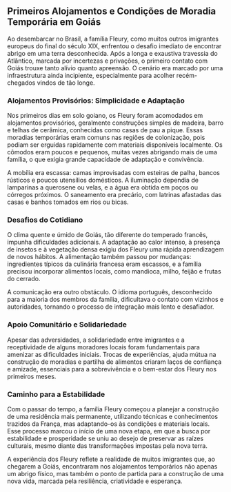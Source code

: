 ## Primeiros Alojamentos e Condições de Moradia Temporária em Goiás

Ao desembarcar no Brasil, a família Fleury, como muitos outros imigrantes europeus do final do século XIX, enfrentou o desafio imediato de encontrar abrigo em uma terra desconhecida. Após a longa e exaustiva travessia do Atlântico, marcada por incertezas e privações, o primeiro contato com Goiás trouxe tanto alívio quanto apreensão. O cenário era marcado por uma infraestrutura ainda incipiente, especialmente para acolher recém-chegados vindos de tão longe.

### Alojamentos Provisórios: Simplicidade e Adaptação

Nos primeiros dias em solo goiano, os Fleury foram acomodados em alojamentos provisórios, geralmente construções simples de madeira, barro e telhas de cerâmica, conhecidas como casas de pau a pique. Essas moradias temporárias eram comuns nas regiões de colonização, pois podiam ser erguidas rapidamente com materiais disponíveis localmente. Os cômodos eram poucos e pequenos, muitas vezes abrigando mais de uma família, o que exigia grande capacidade de adaptação e convivência.

A mobília era escassa: camas improvisadas com esteiras de palha, bancos rústicos e poucos utensílios domésticos. A iluminação dependia de lamparinas a querosene ou velas, e a água era obtida em poços ou córregos próximos. O saneamento era precário, com latrinas afastadas das casas e banhos tomados em rios ou bicas.

### Desafios do Cotidiano

O clima quente e úmido de Goiás, tão diferente do temperado francês, impunha dificuldades adicionais. A adaptação ao calor intenso, à presença de insetos e à vegetação densa exigiu dos Fleury uma rápida aprendizagem de novos hábitos. A alimentação também passou por mudanças: ingredientes típicos da culinária francesa eram escassos, e a família precisou incorporar alimentos locais, como mandioca, milho, feijão e frutas do cerrado.

A comunicação era outro obstáculo. O idioma português, desconhecido para a maioria dos membros da família, dificultava o contato com vizinhos e autoridades, tornando o processo de integração mais lento e desafiador.

### Apoio Comunitário e Solidariedade

Apesar das adversidades, a solidariedade entre imigrantes e a receptividade de alguns moradores locais foram fundamentais para amenizar as dificuldades iniciais. Trocas de experiências, ajuda mútua na construção de moradias e partilha de alimentos criaram laços de confiança e amizade, essenciais para a sobrevivência e o bem-estar dos Fleury nos primeiros meses.

### Caminho para a Estabilidade

Com o passar do tempo, a família Fleury começou a planejar a construção de uma residência mais permanente, utilizando técnicas e conhecimentos trazidos da França, mas adaptando-os às condições e materiais locais. Esse processo marcou o início de uma nova etapa, em que a busca por estabilidade e prosperidade se uniu ao desejo de preservar as raízes culturais, mesmo diante das transformações impostas pela nova terra.

A experiência dos Fleury reflete a realidade de muitos imigrantes que, ao chegarem a Goiás, encontraram nos alojamentos temporários não apenas um abrigo físico, mas também o ponto de partida para a construção de uma nova vida, marcada pela resiliência, criatividade e esperança.
```
